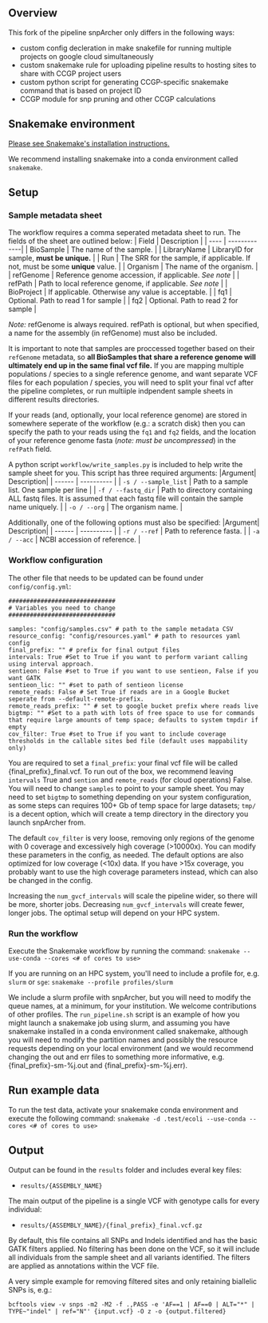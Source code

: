 ## Overview

This fork of the pipeline snpArcher only differs in the following ways:

* custom config decleration in make snakefile for running multiple projects on google cloud simultaneously 
* custom snakemake rule for uploading pipeline results to hosting sites to share with CCGP project users
* custom python script for generating CCGP-specific snakemake command that is based on project ID
* CCGP module for snp pruning and other CCGP calculations

## Snakemake environment

[Please see Snakemake's installation instructions.](https://snakemake.readthedocs.io/en/stable/getting_started/installation.html#installation)

We recommend installing snakemake into a conda environment called `snakemake`.

## Setup

### Sample metadata sheet

The workflow requires a comma seperated metadata sheet to run. The fields of the sheet are outlined below:
| Field | Description |
| ---- | -------------|
| BioSample | The name of the sample. |
| LibraryName | LibraryID for sample, **must be unique.** |
| Run | The SRR for the sample, if applicable. If not, must be some **unique** value. |
| Organism | The name of the organism. |
| refGenome | Reference genome accession, if applicable. *See note* |
| refPath | Path to local reference genome, if applicable. *See note* |
| BioProject | If applicable. Otherwise any value is acceptable. |
| fq1 | Optional. Path to read 1 for sample |
| fq2 | Optional. Path to read 2 for sample |

*Note:* refGenome is always required. refPath is optional, but when specified, a name for the assembly (in refGenome) must also be included. 

It is important to note that samples are proccessed together based on their `refGenome` metadata, so **all BioSamples that share a reference genome will ultimately end up in the same final vcf file.** If you are mapping multiple populations / species to a single reference genome, and want separate VCF files for each population / species, you will need to split your final vcf after the pipeline completes, or run multiiple indpendent sample sheets in different results directories. 

If your reads (and, optionally, your local reference genome) are stored in somewhere seperate of the workflow (e.g.: a scratch disk) then you can specify the path to your reads using the `fq1` and `fq2` fields, and the location of your reference genome fasta (*note: must be uncompressed*) in the `refPath` field. 

A python script `workflow/write_samples.py` is included to help write the sample sheet for you. This script has three required arguments:
|Argument| Description|
| ------ | ---------- |
| `-s / --sample_list` | Path to a sample list. One sample per line |
| `-f / --fastq_dir` | Path to directory containing ALL fastq files. It is assumed that each fastq file will contain the sample name uniquely. |
| `-o / --org` | The organism name. |

Additionally, one of the following options must also be specified:
|Argument| Description|
| ------ | ---------- |
| `-r / --ref` | Path to reference fasta. |
| `-a / --acc` | NCBI accession of reference. |

### Workflow configuration

The other file that needs to be updated can be found under `config/config.yml`:

```
##############################
# Variables you need to change
##############################

samples: "config/samples.csv" # path to the sample metadata CSV
resource_config: "config/resources.yaml" # path to resources yaml config
final_prefix: "" # prefix for final output files
intervals: True #Set to True if you want to perform variant calling using interval approach.
sentieon: False #set to True if you want to use sentieon, False if you want GATK
sentieon_lic: "" #set to path of sentieon license
remote_reads: False # Set True if reads are in a Google Bucket seperate from --default-remote-prefix.
remote_reads_prefix: "" # set to google bucket prefix where reads live
bigtmp: "" #Set to a path with lots of free space to use for commands that require large amounts of temp space; defaults to system tmpdir if empty
cov_filter: True #set to True if you want to include coverage thresholds in the callable sites bed file (default uses mappability only)

```
You are required to set a `final_prefix`: your final vcf file will be called {final_prefix}_final.vcf. To run out of the box, we recommend leaving `intervals` True and `sention` and `remote_reads` (for cloud operations) False. You will need to change `samples` to point to your sample sheet. You may need to set `bigtmp` to something depending on your system configuration, as some steps can requires 100+ Gb of temp space for large datasets; `tmp/` is a decent option, which will create a temp directory in the directory you launch snpArcher from. 

The default `cov_filter` is very loose, removing only regions of the genome with 0 coverage and excessively high coverage (>10000x). You can modify these parameters in the config, as needed. The default options are also optimized for low coverage (<10x) data. If you have >15x coverage, you probably want to use the high coverage parameters instead, which can also be changed in the config. 

Increasing the `num_gvcf_intervals` will scale the pipeline wider, so there will be more, shorter jobs. Decreasing `num_gvcf_intervals` will create fewer, longer jobs. The optimal setup will depend on your HPC system. 

### Run the workflow

Execute the Snakemake workflow by running the command:
`snakemake --use-conda --cores <# of cores to use>`

If you are running on an HPC system, you'll need to include a profile for, e.g. `slurm` or `sge`:
`snakemake --profile profiles/slurm`

We include a slurm profile with snpArcher, but you will need to modify the queue names, at a minimum, for your institution. We welcome contributions of other profiles. The `run_pipeline.sh` script is an example of how you might launch a snakemake job using slurm, and assuming you have snakemake installed in a conda environment called snakemake, although you will need to modify the partition names and possibly the resource requests depending on your local environment (and we would recommend changing the out and err files to something more informative, e.g. {final_prefix}-sm-%j.out and {final_prefix}-sm-%j.err).

## Run example data

To run the test data, activate your snakemake conda environment and execute the following command:
`snakemake -d .test/ecoli --use-conda --cores <# of cores to use>`

## Output

Output can be found in the `results` folder and includes everal key files:

- `results/{ASSEMBLY_NAME}`

The main output of the pipeline is a single VCF with genotype calls for every individual:

- `results/{ASSEMBLY_NAME}/{final_prefix}_final.vcf.gz`

By default, this file contains all SNPs and Indels identified and has the basic GATK filters applied. No filtering has been done on the VCF, so it will include all individuals from the sample sheet and all variants identified. The filters are applied as annotations within the VCF file.

A very simple example for removing filtered sites and only retaining biallelic SNPs is, e.g.:

```
bcftools view -v snps -m2 -M2 -f .,PASS -e 'AF==1 | AF==0 | ALT="*" | TYPE~"indel" | ref="N"' {input.vcf} -O z -o {output.filtered}
```
